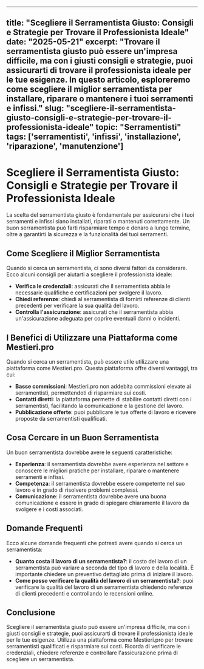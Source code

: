 
---
title: "Scegliere il Serramentista Giusto: Consigli e Strategie per Trovare il Professionista Ideale"
date: "2025-05-21"
excerpt: "Trovare il serramentista giusto può essere un'impresa difficile, ma con i giusti consigli e strategie, puoi assicurarti di trovare il professionista ideale per le tue esigenze. In questo articolo, esploreremo come scegliere il miglior serramentista per installare, riparare o mantenere i tuoi serramenti e infissi."
slug: "scegliere-il-serramentista-giusto-consigli-e-strategie-per-trovare-il-professionista-ideale"
topic: "Serramentisti"
tags: ['serramentisti', 'infissi', 'installazione', 'riparazione', 'manutenzione']
---

# Scegliere il Serramentista Giusto: Consigli e Strategie per Trovare il Professionista Ideale

La scelta del serramentista giusto è fondamentale per assicurarsi che i tuoi serramenti e infissi siano installati, riparati o mantenuti correttamente. Un buon serramentista può farti risparmiare tempo e denaro a lungo termine, oltre a garantirti la sicurezza e la funzionalità dei tuoi serramenti.

## Come Scegliere il Miglior Serramentista

Quando si cerca un serramentista, ci sono diversi fattori da considerare. Ecco alcuni consigli per aiutarti a scegliere il professionista ideale:

*   **Verifica le credenziali**: assicurati che il serramentista abbia le necessarie qualifiche e certificazioni per svolgere il lavoro.
*   **Chiedi referenze**: chiedi al serramentista di fornirti referenze di clienti precedenti per verificare la sua qualità del lavoro.
*   **Controlla l'assicurazione**: assicurati che il serramentista abbia un'assicurazione adeguata per coprire eventuali danni o incidenti.

## I Benefici di Utilizzare una Piattaforma come Mestieri.pro

Quando si cerca un serramentista, può essere utile utilizzare una piattaforma come Mestieri.pro. Questa piattaforma offre diversi vantaggi, tra cui:

*   **Basse commissioni**: Mestieri.pro non addebita commissioni elevate ai serramentisti, permettendoti di risparmiare sui costi.
*   **Contatti diretti**: la piattaforma permette di stabilire contatti diretti con i serramentisti, facilitando la comunicazione e la gestione del lavoro.
*   **Pubblicazione offerte**: puoi pubblicare le tue offerte di lavoro e ricevere proposte da serramentisti qualificati.

## Cosa Cercare in un Buon Serramentista

Un buon serramentista dovrebbe avere le seguenti caratteristiche:

*   **Esperienza**: il serramentista dovrebbe avere esperienza nel settore e conoscere le migliori pratiche per installare, riparare o mantenere serramenti e infissi.
*   **Competenza**: il serramentista dovrebbe essere competente nel suo lavoro e in grado di risolvere problemi complessi.
*   **Comunicazione**: il serramentista dovrebbe avere una buona comunicazione e essere in grado di spiegare chiaramente il lavoro da svolgere e i costi associati.

## Domande Frequenti

Ecco alcune domande frequenti che potresti avere quando si cerca un serramentista:

*   **Quanto costa il lavoro di un serramentista?**: il costo del lavoro di un serramentista può variare a seconda del tipo di lavoro e della località. È importante chiedere un preventivo dettagliato prima di iniziare il lavoro.
*   **Come posso verificare la qualità del lavoro di un serramentista?**: puoi verificare la qualità del lavoro di un serramentista chiedendo referenze di clienti precedenti e controllando le recensioni online.

## Conclusione

Scegliere il serramentista giusto può essere un'impresa difficile, ma con i giusti consigli e strategie, puoi assicurarti di trovare il professionista ideale per le tue esigenze. Utilizza una piattaforma come Mestieri.pro per trovare serramentisti qualificati e risparmiare sui costi. Ricorda di verificare le credenziali, chiedere referenze e controllare l'assicurazione prima di scegliere un serramentista.
